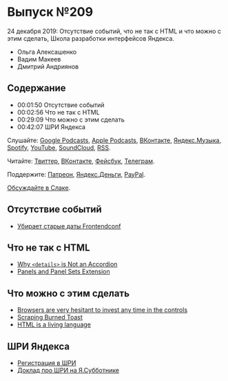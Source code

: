 # Выпуск №209

24 декабря 2019: Отсутствие событий, что не так с HTML и что можно с этим сделать, Школа разработки интерфейсов Яндекса.

- Ольга Алексашенко
- Вадим Макеев
- Дмитрий Андриянов

## Содержание

- 00:01:50 Отсутствие событий
- 00:02:56 Что не так с HTML
- 00:29:09 Что можно с этим сделать
- 00:42:07 ШРИ Яндекса

Слушайте: [Google Podcasts](https://podcasts.google.com/?feed=aHR0cHM6Ly93ZWItc3RhbmRhcmRzLnJ1L3BvZGNhc3QvZmVlZC8), [Apple Podcasts](https://podcasts.apple.com/podcast/id1080500016), [ВКонтакте](https://vk.com/podcasts-32017543), [Яндекс.Музыка](https://music.yandex.ru/album/6245956), [Spotify](https://open.spotify.com/show/3rzAcADjpBpXt73L0epTjV), [YouTube](https://www.youtube.com/playlist?list=PLMBnwIwFEFHcwuevhsNXkFTcadeX5R1Go), [SoundCloud](https://soundcloud.com/web-standards), [RSS](https://web-standards.ru/podcast/feed/).

Читайте: [Твиттер](https://twitter.com/webstandards_ru), [ВКонтакте](https://vk.com/webstandards_ru), [Фейсбук](https://www.facebook.com/webstandardsru), [Телеграм](https://t.me/webstandards_ru).

Поддержите: [Патреон](https://www.patreon.com/webstandards_ru), [Яндекс.Деньги](https://money.yandex.ru/to/41001119329753), [PayPal](https://www.paypal.me/pepelsbey).

[Обсуждайте в Слаке](http://slack.web-standards.ru/).

## Отсутствие событий

- [Убирает старые даты Frontendconf](https://github.com/web-standards-ru/calendar/commit/03ae96a9426c6826d64cb7d7d72ae21553142110)

## Что не так с HTML

- [Why `<details>` is Not an Accordion](https://daverupert.com/2019/12/why-details-is-not-an-accordion/)
- [Panels and Panel Sets Extension](https://bkardell.com/common-panel/index.src.html)

## Что можно с этим сделать

- [Browsers are very hesitant to invest any time in the controls](https://twitter.com/domenic/status/1206750011322753025)
- [Scraping Burned Toast](https://adrianroselli.com/2019/06/scraping-burned-toast.html)
- [HTML is a living language](https://gomakethings.com/html-is-a-living-language/)

## ШРИ Яндекса

- [Регистрация в ШРИ](https://account.shri.yandex/)
- [Доклад про ШРИ на Я.Субботнике](https://youtu.be/jPqNyF0hH3k?t=334)
